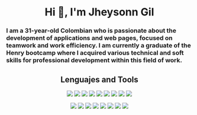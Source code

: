 <h1 align="center">Hi 👋, I'm Jheysonn Gil</h1>

<h3>I am a 31-year-old Colombian who is passionate about the development of applications and web pages, focused on teamwork and work efficiency. I am currently a graduate of the Henry bootcamp where I acquired various technical and soft skills for professional development within this field of work.</h3>

<h2 align="center">Lenguajes and Tools</h2>
<p align="center">
  <img src="https://img.shields.io/badge/-JavaScript-eed718?style=flat&logo=javascript&logoColor=ffffff">
  <img src= 'https://img.shields.io/badge/-VS%20Code-blue?logo=visualstudio'>
  <img src = "https://img.shields.io/badge/-HTML5-E34F26?style=flat&logo=html5&logoColor=white">
  <img src = "https://img.shields.io/badge/-CSS3-1572B6?style=flat&logo=css3&logoColor=white">
  <img src="https://img.shields.io/badge/-React-000000?style=flat&logo=react&logoColor=00c8ff">
  <img src="https://img.shields.io/badge/-Redux-764ABC?style=flat&logo=redux&logoColor=white">
  <img src="https://img.shields.io/badge/-Bootstrap-563D7C?style=flat&logo=bootstrap&logoColor=white ">
  <img src="https://img.shields.io/badge/-Express.js-787878?style=flat">
  <img src="https://img.shields.io/badge/-Node.js-3C873A?style=flat&logo=Node.js&logoColor=white">
</p>  
<p align="center">
  <img src="https://img.shields.io/badge/-PostgreSQL-31648C?style=flat&logo=postgresql&logoColor=FFFFFF">
  <img src="https://img.shields.io/badge/-Sequelize-399AF3?style=flat&logo=sequelize&logoColor=FFFFFF">
  <img src='https://img.shields.io/badge/-Mongoose-EA0D0D?logo=mongoose'>
  <img src='https://img.shields.io/badge/-MongoDB-11A513?logo=mongodb&logoColor=FFF'>
  <img src='https://img.shields.io/badge/-Github-000?logo=github'>
  <img src='https://img.shields.io/badge/-Git-orange?logo=git&logoColor=ffffff'>
  <img src='https://img.shields.io/badge/-Railway-561651?logo=railway&logoColor=ffffff'>
  <img src='https://img.shields.io/badge/-Vercel-1E1B1D?logo=vercel'>
</p>

<!--
**rennemetter/rennemetter** is a ✨ _special_ ✨ repository because its `README.md` (this file) appears on your GitHub profile.

Here are some ideas to get you started:

- 🔭 I’m currently working on ...
- 🌱 I’m currently learning ...
- 👯 I’m looking to collaborate on ...
- 🤔 I’m looking for help with ...
- 💬 Ask me about ...
- 📫 How to reach me: ...
- 😄 Pronouns: ...
- ⚡ Fun fact: ...
-->
